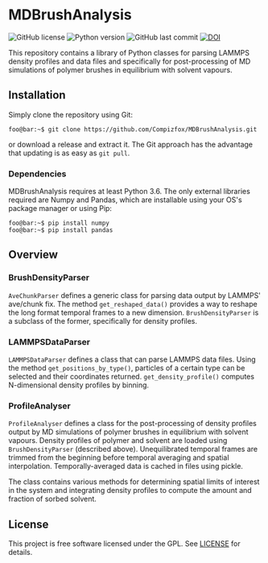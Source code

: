 # MDBrushAnalysis
![GitHub license](https://img.shields.io/github/license/Compizfox/MDBrushAnalysis)
![Python version](https://img.shields.io/badge/Python-%3E3.6-orange)
![GitHub last commit](https://img.shields.io/github/last-commit/Compizfox/MDBrushAnalysis)
[![DOI](https://zenodo.org/badge/216565077.svg)](https://zenodo.org/badge/latestdoi/216565077)

This repository contains a library of Python classes for parsing LAMMPS density profiles and data files and specifically
for post-processing of MD simulations of polymer brushes in equilibrium with solvent vapours.

## Installation
Simply clone the repository using Git:

```console
foo@bar:~$ git clone https://github.com/Compizfox/MDBrushAnalysis.git
```

or download a release and extract it. The Git approach has the advantage that updating is as easy as `git pull`.

### Dependencies
MDBrushAnalysis requires at least Python 3.6. The only external libraries required are Numpy and Pandas, which are
installable using your OS's package manager or using Pip:

```console
foo@bar:~$ pip install numpy
foo@bar:~$ pip install pandas
```

## Overview
### BrushDensityParser
`AveChunkParser` defines a generic class for parsing data output by LAMMPS' ave/chunk fix. The method
`get_reshaped_data()` provides a way to reshape the long format temporal frames to a new dimension. `BrushDensityParser`
is a subclass of the former, specifically for density profiles.

### LAMMPSDataParser
`LAMMPSDataParser` defines a class that can parse LAMMPS data files. Using the method `get_positions_by_type()`,
particles of a certain type can be selected and their coordinates returned. `get_density_profile()` computes
N-dimensional density profiles by binning.

### ProfileAnalyser
`ProfileAnalyser` defines a class for the post-processing of density profiles output by MD simulations of polymer
brushes in equilibrium with solvent vapours. Density profiles of polymer and solvent are loaded using
`BrushDensityParser` (described above). Unequilibrated temporal frames are trimmed from the beginning before temporal
averaging and spatial interpolation. Temporally-averaged data is cached in files using pickle.

The class contains various methods for determining spatial limits of interest in the system and integrating density
profiles to compute the amount and fraction of sorbed solvent.

## License
This project is free software licensed under the GPL. See [LICENSE](LICENSE) for details.

